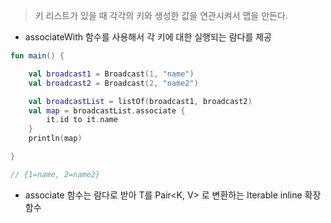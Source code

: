 > 키 리스트가 있을 때 각각의 키와 생성한 값을 연관시켜서 맵을 만든다.
>
- associateWith 함수를 사용해서 각 키에 대한 실행되는 람다를 제공

```kotlin
fun main() {

    val broadcast1 = Broadcast(1, "name")
    val broadcast2 = Broadcast(2, "name2")

    val broadcastList = listOf(broadcast1, broadcast2)
    val map = broadcastList.associate {
        it.id to it.name
    }
    println(map)

}

// {1=name, 2=name2}
```

- associate 함수는 람다로 받아 T를 Pair<K, V> 로 변환하는 Iterable<T> inline 확장 함수